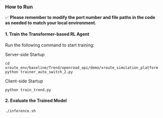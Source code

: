 ### How to Run

✅ **Please remember to modify the port number and file paths in the code as needed to match your local environment.**

#### 1. Train the Transformer-based RL Agent

Run the following command to start training:

Server-side Startup

````
cd	xroute_env/baseline/Trend/openroad_api/demo/xroute_simulation_platform
python trainer_auto_switch_2.py

````

Client-side Startup

```
python train_trend.py 
```

#### 2. Evaluate the Trained Model

```
./inference.sh
```


